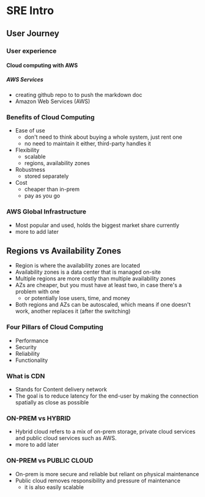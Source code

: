 # SRE Intro
## User Journey
### User experience
#### Cloud computing with AWS
##### AWS Services

- creating github repo to to push the markdown doc
- Amazon Web Services (AWS)


### Benefits of Cloud Computing
- Ease of use
  - don't need to think about buying a whole system, just rent one
  - no need to maintain it either, third-party handles it
- Flexibility
  - scalable
  - regions, availability zones
- Robustness
  - stored separately
- Cost
  - cheaper than in-prem
  - pay as you go

### AWS Global Infrastructure
- Most popular and used, holds the biggest market share currently
- more to add later

## Regions vs Availability Zones
- Region is where the availability zones are located
- Availability zones is a data center that is managed on-site
- Multiple regions are more costly than multiple availability zones
- AZs are cheaper, but you must have at least two, in case there's a problem with one
  - or potentially lose users, time, and money
- Both regions and AZs can be autoscaled, which means if one doesn't work, another replaces it (after the switching)

### Four Pillars of Cloud Computing
- Performance
- Security
- Reliability
- Functionality

### What is CDN
- Stands for Content delivery network
- The goal is to reduce latency for the end-user by making the connection spatially as close as possible

### ON-PREM vs HYBRID
- Hybrid cloud refers to a mix of on-prem storage, private cloud services and public cloud services such as AWS.
- more to add later

### ON-PREM vs PUBLIC CLOUD
- On-prem is more secure and reliable but reliant on physical maintenance
- Public cloud removes responsibility and pressure of maintenance
  - it is also easily scalable